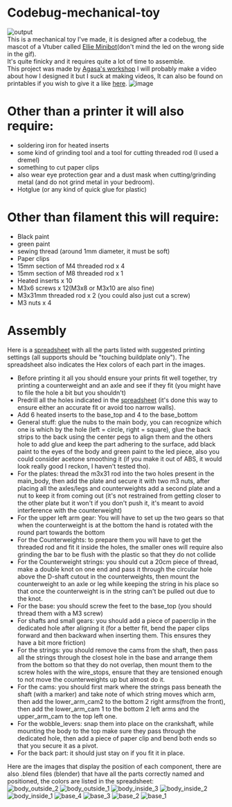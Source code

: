 # Codebug-mechanical-toy
![output](https://github.com/user-attachments/assets/8ce210df-0a5d-4618-8c96-c8a1c9fd301b)   
This is a mechanical toy I've made, it is designed after a codebug, the mascot of a Vtuber called [Ellie Minibot](https://www.twitch.tv/ellie_minibot)(don't mind the led on the wrong side in the gif).  
It's quite finicky and it requires quite a lot of time to assemble.  
This project was made by [Agasa's workshop](https://www.youtube.com/@agasa_workshop) I will probably make a video about how I designed it but I suck at making videos, It can also be found on printables if you wish to give it a like [here](https://www.printables.com/model/1171872-codebug-mechanical-toy-from-ellie-minibot). 
![image](https://github.com/user-attachments/assets/e55accc7-12cd-431a-b5d9-c0f835c8e7ae)



# Other than a printer it will also require: 
- soldering iron for heated inserts
- some kind of grinding tool and a tool for cutting threaded rod (I used a dremel)
- something to cut paper clips
- also wear eye protection gear and a dust mask when cutting/grinding metal (and do not grind metal in your bedroom).
- Hotglue (or any kind of quick glue for plastic)  

# Other than filament this will require:
- Black paint
- green paint
- sewing thread (around 1mm diameter, it must be soft)
- Paper clips
- 15mm section of M4 threaded rod x 4 
- 15mm section of M8 threaded rod x 1 
- Heated inserts x 10
- M3x6 screws x 12(M3x8 or M3x10 are also fine)
- M3x31mm threaded rod x 2 (you could also just cut a screw)
- M3 nuts x 4

# Assembly
Here is a [spreadsheet](https://docs.google.com/spreadsheets/d/17TNqPtdITjP4wfICJyDFUxXSGkCXKZ_BBH0YAckLzc4/edit?usp=sharing) with all the parts listed with suggested printing settings (all supports should be "touching buildplate only").
The spreadsheet also indicates the Hex colors of each part in the images.
- Before printing it all you should ensure your prints fit well together, try printing a counterweight and an axle and see if they fit (you might have to file the hole a bit but you shouldn't)
- Predrill all the holes indicated in the [spreadsheet](https://docs.google.com/spreadsheets/d/17TNqPtdITjP4wfICJyDFUxXSGkCXKZ_BBH0YAckLzc4/edit?usp=sharing) (it's done this way to ensure either an accurate fit or avoid too narrow walls).  
- Add 6 heated inserts to the base_top and 4 to the base_bottom
- General stuff: glue the nubs to the main body, you can recognize which one is which by the hole (left  = circle, right = square), glue the back strips to the back using the center pegs to align them and the others hole to add glue and keep the part adhering to the surface, add black paint to the eyes of the body and green paint to the led piece, also you could consider acetone smoothing it (if you make it out of ABS, it would look really good I reckon, I haven't tested tho).
- For the plates: thread the m3x31 rod into the two holes present in the main_body, then add the plate and secure it with two m3 nuts, after placing all the axles/legs and counterweights add a second plate and a nut to keep it from coming out (it's not restrained from getting closer to the other plate but it won't if you don't push it, it's meant to avoid interference with the counterweight)
- For the upper left arm gear: You will have to set up the two gears so that when the counterweight is at the bottom the hand is rotated with the round part towards the bottom 
- For the Counterweights: to prepare them you will have to get the threaded rod and fit it inside the holes, the smaller ones will require also grinding the bar to be flush with the plastic so that they do not collide
- For the Counterweight strings: you should cut a 20cm piece of thread, make a double knot on one end and pass it through the circular hole above the D-shaft cutout in the counterweights, then mount the counterweight to an axle or leg while keeping the string in his place so that once the counterweight is in the string can't be pulled out due to the knot.  
- For the base: you should screw the feet to the base_top (you should thread them with a M3 screw)  
- For shafts and small gears: you should add a piece of paperclip in the dedicated hole after aligning it (for a better fit, bend the paper clips forward and then backward when inserting them. This ensures they have a bit more friction)
- For the strings: you should remove the cams from the shaft, then pass all the strings through the closest hole in the base and arrange them from the bottom so that they do not overlap, then mount them to the screw holes with the wire_stops, ensure that they are tensioned enough to not move the counterweights up but almost do it.
- For the cams: you should first mark where the strings pass beneath the shaft (with a marker) and take note of which string moves which arm, then add the lower_arm_cam2 to the bottom 2 right arms(from the front), then add the lower_arm_cam 1 to the bottom 2 left arms and the upper_arm_cam to the top left one.     
- For the wobble_levers: snap them into place on the crankshaft, while mounting the body to the top make sure they pass through the dedicated hole, then add a piece of paper clip and bend both ends so that you secure it as a pivot.
- For the back part: it should just stay on if you fit it in place.


Here are the images that display the position of each component, there are also .blend files (blender) that have all the parts correctly named and positioned, the colors are listed in the spreadsheet:   
![body_outside_2](https://github.com/user-attachments/assets/dab9153a-1d80-4edb-b395-e8d9873776d7)
![body_outside_1](https://github.com/user-attachments/assets/b3bbd652-23bb-4864-9a8d-e75f3769f212)
![body_inside_3](https://github.com/user-attachments/assets/7485d4dd-ed7c-479f-b2c4-60fe240656f4)
![body_inside_2](https://github.com/user-attachments/assets/5d759aec-dc28-4ec1-a128-6d72514b5c80)
![body_inside_1](https://github.com/user-attachments/assets/592e5b9d-2d95-45ee-86e9-64ad4405c577)
![base_4](https://github.com/user-attachments/assets/77f25698-d791-45ce-a7fc-5667482ae5ab)
![base_3](https://github.com/user-attachments/assets/f2586458-870b-4ddb-89c7-d7af7e284f4f)
![base_2](https://github.com/user-attachments/assets/23d70bfe-948c-48c1-9bfa-ad5fa04cf817)
![base_1](https://github.com/user-attachments/assets/83a94d89-a31f-4974-92c8-fe2d65dfae2d)

